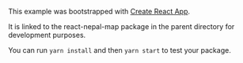 This example was bootstrapped with [Create React App](https://github.com/facebook/create-react-app).

It is linked to the react-nepal-map package in the parent directory for development purposes.

You can run `yarn install` and then `yarn start` to test your package.
